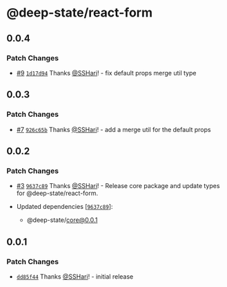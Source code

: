 # @deep-state/react-form

## 0.0.4

### Patch Changes

- [#9](https://github.com/SSHari/deep-state/pull/9) [`1d17d94`](https://github.com/SSHari/deep-state/commit/1d17d947c09ced11fa39efbf571f9874c68e6694) Thanks [@SSHari](https://github.com/SSHari)! - fix default props merge util type

## 0.0.3

### Patch Changes

- [#7](https://github.com/SSHari/deep-state/pull/7) [`926c65b`](https://github.com/SSHari/deep-state/commit/926c65bcc97951089f57ed32ff41f53affdeece6) Thanks [@SSHari](https://github.com/SSHari)! - add a merge util for the default props

## 0.0.2

### Patch Changes

- [#3](https://github.com/SSHari/deep-state/pull/3) [`9637c89`](https://github.com/SSHari/deep-state/commit/9637c8964a7253ec74fc1f49a734ef9e18f62010) Thanks [@SSHari](https://github.com/SSHari)! - Release core package and update types for @deep-state/react-form.

- Updated dependencies [[`9637c89`](https://github.com/SSHari/deep-state/commit/9637c8964a7253ec74fc1f49a734ef9e18f62010)]:
  - @deep-state/core@0.0.1

## 0.0.1

### Patch Changes

- [`dd85f44`](https://github.com/SSHari/deep-state/commit/dd85f44401cba96dcf9ff24bbf8098729c7f9d6e) Thanks [@SSHari](https://github.com/SSHari)! - initial release

